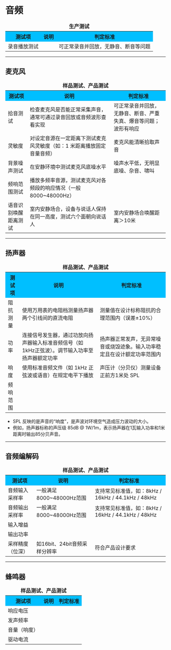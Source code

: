 # 音频

<table>
  <caption style="caption-side:top; font-weight:bold; text-align:center; margin-bottom:4px;">生产测试</caption>
  <tr style="background-color:#00BFFF;">
    <th>测试项</th>
    <th>说明</th>
    <th>判定标准</th>
  </tr>
  <tr>
    <td>录音播放测试</td>
    <td></td>
    <td>可正常录音并回放，无静音、断音等问题</td>
  </tr>
</table>


<section class="sel" data-key="麦克风">

------------------------------------------
## 麦克风

<table>
  <caption style="caption-side:top; font-weight:bold; text-align:center; margin-bottom:4px;">样品测试、产品测试</caption>
  <tr style="background-color:#00BFFF;">
    <th>测试项</th>
    <th>说明</th>
    <th>判定标准</th>
  </tr>
  <tr>
    <td>拾音测试</td>
    <td>检查麦克风是否能正常采集声音，通常可通过录音回放或音频波形查看实现</td>
    <td>可正常录音并回放，无静音、断音、严重失真、爆音等问题；波形有响应</td>
  </tr>
  <tr>
    <td>灵敏度</td>
    <td>对设定音源在一定距离下测试麦克风灵敏度（如：1 米距离播放固定音量音频）</td>
    <td>麦克风能清晰拾取声音</td>
  </tr>
  <tr>
    <td>背景噪声测试</td>
    <td>在安静环境中测试麦克风底噪水平</td>
    <td>噪声水平低，无明显底噪、杂音、啸叫</td>
  </tr>
  <tr>
    <td>频响范围测试</td>
    <td>播放多频率音源，测试麦克风对各频段的响应情况（一般8000~48000Hz）</td>
    <td></td>
  </tr>
  <tr>
    <td>语音识别唤醒距离测试</td>
    <td>室内安静场合，设备与说话人保持在同一高度，测试六个面朝向说话人</td>
    <td>室内安静场合唤醒距离＞10米</td>
  </tr>
</table>

</section>


<section class="sel" data-key="扬声器">

------------------------------------------
## 扬声器

<table>
  <caption style="caption-side:top; font-weight:bold; text-align:center; margin-bottom:4px;">样品测试、产品测试</caption>
  <tr style="background-color:#00BFFF;">
    <th>测试项</th>
    <th>说明</th>
    <th>判定标准</th>
  </tr>
  <tr>
    <td>阻抗测量</td>
    <td>使用万用表的电阻档测量扬声器两个引线间的直流电阻</td>
    <td>测量值在设计标称阻抗的合理范围内（误差±10%）</td>
  </tr>
  <tr>
    <td>功率</td>
    <td>连接信号发生器，通过功放向扬声器输入标准音频信号（如1kHz正弦波）。调节输入功率至扬声器额定功率</td>
    <td>扬声器正常发声，无异常噪音或烧毁迹象。输入功率稳定且在设计额定功率范围内</td>
  </tr>
  <tr>
    <td>响度</td>
    <td>使用标准音频文件（如 1kHz 正弦波或语音）在规定电平下播放</td>
    <td>声压计（分贝仪）测量设备正前方1米处 SPL</td>
  </tr>
  <tr>
    <td>频响范围</td>
    <td></td>
    <td></td>
  </tr>
</table>

* SPL 反映的是声音的“响度”，是声波对环境空气造成压力波动的大小。
* 例如，扬声器标称的声压级 85dB @ 1W/1m，表示扬声器在1瓦输入功率和1米距离时输出85分贝声音。

</section>


<section class="sel" data-key="音频编解码">

------------------------------------------
## 音频编解码

<table>
  <caption style="caption-side:top; font-weight:bold; text-align:center; margin-bottom:4px;">样品测试、产品测试</caption>
  <tr style="background-color:#00BFFF;">
    <th>测试项</th>
    <th>说明</th>
    <th>判定标准</th>
  </tr>
  <tr>
    <td>音频输入采样率</td>
    <td>一般满足8000~48000Hz范围</td>
    <td>支持常见标准值，如：8kHz / 16kHz / 44.1kHz / 48kHz</td>
  </tr>
  <tr>
    <td>音频输出采样率</td>
    <td>一般满足8000~48000Hz范围</td>
    <td>支持常见标准值，如：8kHz / 16kHz / 44.1kHz / 48kHz</td>
  </tr>
  <tr>
    <td>输入增益</td>
    <td></td>
    <td></td>
  </tr>
  <tr>
    <td>输出功率</td>
    <td></td>
    <td></td>
  </tr>
  <tr>
    <td>采样精度（位深）</td>
    <td>如16bit、24bit音频采样分辨率</td>
    <td>符合产品设计要求</td>
  </tr>
</table>

</section>


<section class="sel" data-key="蜂鸣器">

------------------------------------------
## 蜂鸣器

<table>
  <caption style="caption-side:top; font-weight:bold; text-align:center; margin-bottom:4px;">样品测试、产品测试</caption>
  <tr style="background-color:#00BFFF;">
    <th>测试项</th>
    <th>说明</th>
    <th>判定标准</th>
  </tr>
  <tr>
    <td>响应电压</td>
    <td></td>
    <td></td>
  </tr>
  <tr>
    <td>发声频率</td>
    <td></td>
    <td></td>
  </tr>
  <tr>
    <td>音量（响度）</td>
    <td></td>
    <td></td>
  </tr>
  <tr>
    <td>驱动电流</td>
    <td></td>
    <td></td>
  </tr>
</table>

</section>